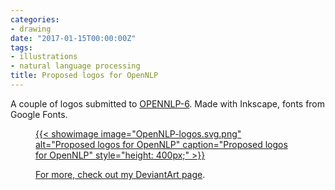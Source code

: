 ```yaml
---
categories:
- drawing
date: "2017-01-15T00:00:00Z"
tags:
- illustrations
- natural language processing
title: Proposed logos for OpenNLP
---
```


A couple of logos submitted to [OPENNLP-6](https://issues.apache.org/jira/browse/OPENNLP-6). Made with Inkscape, fonts from Google Fonts.

<div class='row'>
<div class="ui fluid container">
<figure>
<a  href="/assets/posts{{page.path | remove: ".md" | remove: "_posts" }}/OpenNLP-logos.svg.png" rel="prettyPhoto" class="thumbnail" title="Proposed logos for OpenNLP">
{{< showimage
  image="OpenNLP-logos.svg.png"
  alt="Proposed logos for OpenNLP"
  caption="Proposed logos for OpenNLP"
  style="height: 400px;"
>}}


For more, check out [my DeviantArt page](http://kinow.deviantart.com/art/Proposed-logos-for-Apache-OpenNLP-657512914).
